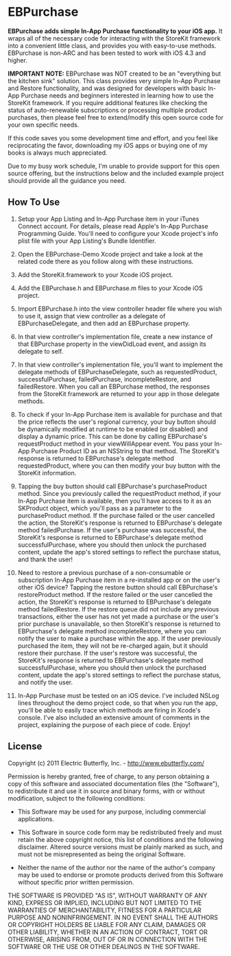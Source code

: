 # EBPurchase

**EBPurchase adds simple In-App Purchase functionality to your iOS app.** It wraps all of the necessary code for interacting with the StoreKit framework into a convenient little class, and provides you with easy-to-use methods. EBPurchase is non-ARC and has been tested to work with iOS 4.3 and higher.

**IMPORTANT NOTE:** EBPurchase was NOT created to be an "everything but the kitchen sink" solution. This class provides very simple In-App Purchase and Restore functionality, and was designed for developers with basic In-App Purchase needs and beginners interested in learning how to use the StoreKit framework. If you require additional features like checking the status of auto-renewable subscriptions or processing multiple product purchases, then please feel free to extend/modify this open source code for your own specific needs.

If this code saves you some development time and effort, and you feel like reciprocating the favor, downloading my iOS apps or buying one of my books is always much appreciated.

Due to my busy work schedule, I'm unable to provide support for this open source offering, but the instructions below and the included example project should provide all the guidance you need.

## How To Use

1. Setup your App Listing and In-App Purchase item in your iTunes Connect account. For details, please read Apple's In-App Purchase Programming Guide. You'll need to configure your Xcode project's info plist file with your App Listing's Bundle Identifier.

1. Open the EBPurchase-Demo Xcode project and take a look at the related code there as you follow along with these instructions.

1. Add the StoreKit.framework to your Xcode iOS project.

1. Add the EBPurchase.h and EBPurchase.m files to your Xcode iOS project.

1. Import EBPurchase.h into the view controller header file where you wish to use it, assign that view controller as a delegate of EBPurchaseDelegate, and then add an EBPurchase property.

1. In that view controller's implementation file, create a new instance of that EBPurchase property in the viewDidLoad event, and assign its delegate to self.

1. In that view controller's implementation file, you'll want to implement the delegate methods of EBPurchaseDelegate, such as requestedProduct, successfulPurchase, failedPurchase, incompleteRestore, and failedRestore. When you call an EBPurchase method, the responses from the StoreKit framework are returned to your app in those delegate methods.

1. To check if your In-App Purchase item is available for purchase and that the price reflects the user's regional currency, your buy button should be dynamically modified at runtime to be enabled (or disabled) and display a dynamic price. This can be done by calling EBPurchase's requestProduct method in your viewWillAppear event. You pass your In-App Purchase Product ID as an NSString to that method. The StoreKit's response is returned to EBPurchase's delegate method requestedProduct, where you can then modify your buy button with the StoreKit information.

1. Tapping the buy button should call EBPurchase's purchaseProduct method. Since you previously called the requestProduct method, if your In-App Purchase item is available, then you'll have access to it as an SKProduct object, which you'll pass as a parameter to the purchaseProduct method. If the purchase failed or the user cancelled the action, the StoreKit's response is returned to EBPurchase's delegate method failedPurchase. If the user's purchase was successful, the StoreKit's response is returned to EBPurchase's delegate method successfulPurchase, where you should then unlock the purchased content, update the app's stored settings to reflect the purchase status, and thank the user!

1. Need to restore a previous purchase of a non-consumable or subscription In-App Purchase item in a re-installed app or on the user's other iOS device? Tapping the restore button should call EBPurchase's restoreProduct method. If the restore failed or the user cancelled the action, the StoreKit's response is returned to EBPurchase's delegate method failedRestore. If the restore queue did not include any previous transactions, either the user has not yet made a purchase or the user's prior purchase is unavailable, so then StoreKit's response is returned to EBPurchase's delegate method incompleteRestore, where you can notify the user to make a purchase within the app. If the user previously purchased the item, they will not be re-charged again, but it should restore their purchase. If the user's restore was successful, the StoreKit's response is returned to EBPurchase's delegate method successfulPurchase, where you should then unlock the purchased content, update the app's stored settings to reflect the purchase status, and notify the user.

1. In-App Purchase must be tested on an iOS device. I've included NSLog lines throughout the demo project code, so that when you run the app, you'll be able to easily trace which methods are firing in Xcode's console. I've also included an extensive amount of comments in the project, explaining the purpose of each piece of code. Enjoy!

## License

Copyright (c) 2011 Electric Butterfly, Inc. - http://www.ebutterfly.com/

Permission is hereby granted, free of charge, to any person obtaining a copy of this software and associated documentation files (the "Software"), to redistribute it and use it in source and binary forms, with or without modification, subject to the following conditions:

* This Software may be used for any purpose, including commercial applications.

* This Software in source code form may be redistributed freely and must retain the above copyright notice, this list of conditions and the following disclaimer. Altered source versions must be plainly marked as such, and must not be misrepresented as being the original Software.

* Neither the name of the author nor the name of the author's company may be used to endorse or promote products derived from this Software without specific prior written permission.

THE SOFTWARE IS PROVIDED "AS IS", WITHOUT WARRANTY OF ANY KIND, EXPRESS OR IMPLIED, INCLUDING BUT NOT LIMITED TO THE WARRANTIES OF MERCHANTABILITY, FITNESS FOR A PARTICULAR PURPOSE AND NONINFRINGEMENT. IN NO EVENT SHALL THE AUTHORS OR COPYRIGHT HOLDERS BE LIABLE FOR ANY CLAIM, DAMAGES OR OTHER LIABILITY, WHETHER IN AN ACTION OF CONTRACT, TORT OR OTHERWISE, ARISING FROM, OUT OF OR IN CONNECTION WITH THE SOFTWARE OR THE USE OR OTHER DEALINGS IN THE SOFTWARE.
  
